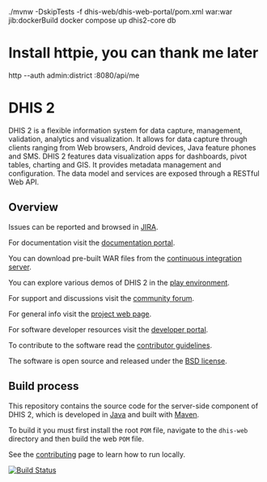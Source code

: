 ./mvnw -DskipTests -f dhis-web/dhis-web-portal/pom.xml war:war jib:dockerBuild
docker compose up dhis2-core db
# Install httpie, you can thank me later
http --auth admin:district :8080/api/me

# DHIS 2

DHIS 2 is a flexible information system for data capture, management, validation, analytics and visualization. It allows for data capture through clients ranging from Web browsers, Android devices, Java feature phones and SMS. DHIS 2 features data visualization apps for dashboards, pivot tables, charting and GIS. It provides metadata management and configuration. The data model and services are exposed through a RESTful Web API.

## Overview

Issues can be reported and browsed in [JIRA](https://jira.dhis2.org).

For documentation visit the [documentation portal](https://docs.dhis2.org/).

You can download pre-built WAR files from the [continuous integration server](https://ci.dhis2.org/).

You can explore various demos of DHIS 2 in the [play environment](https://play.dhis2.org/).

For support and discussions visit the [community forum](https://community.dhis2.org/).

For general info visit the [project web page](https://www.dhis2.org/).

For software developer resources visit the [developer portal](https://developers.dhis2.org/).

To contribute to the software read the [contributor guidelines](https://developers.dhis2.org/docs/conceptual/contribute).

The software is open source and released under the [BSD license](https://opensource.org/licenses/BSD-2-Clause).

## Build process

This repository contains the source code for the server-side component of DHIS 2, which is developed in [Java](https://www.java.com/en/) and built with [Maven](https://maven.apache.org/). 

To build it you must first install the root `POM` file, navigate to the `dhis-web` directory and then build the web `POM` file.

See the [contributing](https://github.com/dhis2/dhis2-core/blob/master/CONTRIBUTING.md) page to learn how to run locally.

[![Build Status](https://travis-ci.com/dhis2/dhis2-core.svg?branch=master)](https://travis-ci.org/dhis2/dhis2-core)
